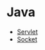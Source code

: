 # Java

<!-- - [Java란?](./Java란.md) -->
<!-- Java 기본 변수 -->
<!-- Java leng -->
- [Servlet](./Servlet.md)
- [Socket](./Socket.md)